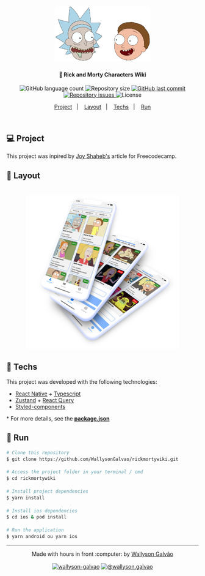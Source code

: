 <h1 align="center">
    <img alt="Logo Rick and Morty Characters Wiki" title="#rickyandmorty" src=".github/rickyandmorty.png" width="250px" />
</h1>

<h4 align="center">
  🚀 Rick and Morty Characters Wiki
</h4>

<p align="center">
  <img alt="GitHub language count" src="https://img.shields.io/github/languages/count/WallysonGalvao/rickmortywiki">

  <img alt="Repository size" src="https://img.shields.io/github/repo-size/WallysonGalvao/rickmortywiki">

  <a href="https://github.com/WallysonGalvao/rickmortywiki/commits/main">
    <img alt="GitHub last commit" src="https://img.shields.io/github/last-commit/WallysonGalvao/rickmortywiki">
  </a>

  <a href="https://github.com/WallysonGalvao/rickmortywiki/issues">
    <img alt="Repository issues" src="https://img.shields.io/github/issues/WallysonGalvao/rickmortywiki">
  </a>

  <img alt="License" src="https://img.shields.io/badge/license-MIT-brightgreen">
</p>

<p align="center">
  <a href="#-projeto">Project</a>&nbsp;&nbsp;&nbsp;|&nbsp;&nbsp;&nbsp;
  <a href="#-layout">Layout</a>&nbsp;&nbsp;&nbsp;|&nbsp;&nbsp;&nbsp;
  <a href="#rocket-techs">Techs</a>&nbsp;&nbsp;&nbsp;|&nbsp;&nbsp;&nbsp;
  <a href="#rocket-run">Run</a>
</p>
<br>

## 💻 Project

This project was inpired by [Joy Shaheb's](https://www.freecodecamp.org/news/react-js-project-build-a-rick-and-morty-character-wiki/) article for Freecodecamp.

## 🎨 Layout

<h1 align="center">
 <img alt="Logo Rick and Morty Characters Wiki" title="#rickyandmorty" src=".github/mockup.png" width="400px" />      
</h1>

## :rocket: Techs

This project was developed with the following technologies:

- [React Native](https://reactnative.dev/) + [Typescript](https://www.typescriptlang.org/)
- [Zustand](https://github.com/pmndrs/zustand) + [React Query](https://react-query.tanstack.com/)
- [Styled-components](https://styled-components.com/)

\* For more details, see the **[package.json](./package.json)**

## :notebook: Run

```bash
# Clone this repository
$ git clone https://github.com/WallysonGalvao/rickmortywiki.git

# Access the project folder in your terminal / cmd
$ cd rickmortywiki

# Install project dependencies
$ yarn install

# Install ios dependencies
$ cd ios & pod install

# Run the application
$ yarn android ou yarn ios
```

---

<p align="center">Made with hours in front :computer: by <a href="https://linkedin.com/in/wallyson-galvao" target="blank"> Wallyson Galvão</a></p>
<p align="center">
<a href="https://linkedin.com/in/wallyson-galvao" target="blank"><img align="center" src="https://cdn.jsdelivr.net/npm/simple-icons@3.0.1/icons/linkedin.svg" alt="wallyson-galvao" height="25" width="25" /></a>
<a href="https://medium.com/@wallyson.galvao" target="blank"><img align="center" src="https://cdn.jsdelivr.net/npm/simple-icons@3.0.1/icons/medium.svg" alt="@wallyson.galvao" height="25" width="25" /></a>
</p>
